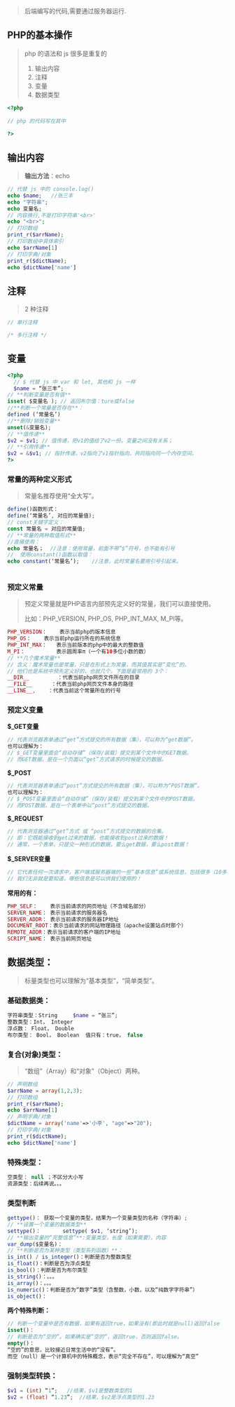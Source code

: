 > 后端编写的代码,需要通过服务器运行.

## PHP的基本操作

> php 的语法和 js 很多是重复的
>
> 1. 输出内容
> 2. 注释
> 3. 变量
> 4. 数据类型

~~~php
<?php
  
// php 的代码写在其中
  
?>
~~~



## 输出内容

> **输出方法**：echo

~~~php
// 代替 js 中的 console.log()
echo $name;   //张三丰
echo "字符串";
echo 变量名;
// 内容换行,不是打印字符串'<br>'
echo "<br>";
// 打印数组
print_r($arrName);
// 打印数组中具体索引
echo $arrName[1]
// 打印字典/对象
print_r($dictName);
echo $dictName['name']
~~~



## 注释

> 2 种注释

~~~php
// 单行注释

/* 多行注释 */
~~~



## **变量**

~~~php
<?php
  // $ 代替 js 中 var 和 let, 其他和 js 一样
  $name = “张三丰”;
// **判断变量是否有值**
isset( $变量名 ); // 返回布尔值：ture或false
//**判断一个常量是否存在**：
defined (‘常量名’)
//**删除/销毁变量**
unset(&变量名);
// **值传递**
$v2 = $v1; // 值传递，把v1的值给了v2一份。变量之间没有关系；
// **引用传递**
$v2 = &$v1; // 指针传递，v2指向了v1指针指向，共同指向同一个内存空间。
?>
~~~

### **常量的两种定义形式**

> 常量名推荐使用“全大写”。

~~~php
define()函数形式：
define(‘常量名’, 对应的常量值);
// const关键字定义：
const 常量名 = 对应的常量值;
// **常量的两种取值形式**
//直接使用：
echo 常量名；  //注意：使用常量，前面不带”$”符号，也不能有引号
//  使用constant()函数以取值：
echo constant(‘常量名’);    //注意，此时常量名要用引号引起来。
 
~~~

### **预定义常量**

>  预定义常量就是PHP语言内部预先定义好的常量，我们可以直接使用。
>
> 比如：PHP_VERSION, PHP_OS, PHP_INT_MAX, M_PI等。

~~~php
PHP_VERSION：    表示当前php的版本信息
PHP_OS：    表示当前php运行所在的系统信息
PHP_INT_MAX：   表示当前版本的php中的最大的整数值
M_PI：          表示圆周率π（一个有10多位小数的数）
// **几个魔术常量**
// 含义：魔术常量也是常量，只是在形式上为常量，而其值其实是“变化”的。
// 他们也是系统中预先定义好的，也就几个，下面是最常用的 3个：
__DIR__         ：代表当前php网页文件所在的目录
__FILE__      ：代表当前php网页文件本身的路径
__LINE__,    ：代表当前这个常量所在的行号
~~~



### 预定义变量

**$_GET变量**

~~~php
// 代表浏览器表单通过“get”方式提交的所有数据（集），可以称为“get数据”。
也可以理解为：
// $_GET变量里面会“自动存储”（保存/装载）提交到某个文件中的GET数据。
// 而GET数据，是在一个页面以“get”方式请求的时候提交的数据。
~~~

**$_POST**

~~~php
// 代表浏览器表单通过“post”方式提交的所有数据（集），可以称为“POST数据”。
也可以理解为：
// $_POST变量里面会“自动存储”（保存/装载）提交到某个文件中的POST数据。
// 而POST数据，是在一个表单中以“post”方式提交的数据。
~~~

**$_REQUEST**

~~~php
// 代表浏览器通过“get”方式 或 “post”方式提交的数据的合集。
// 即：它既能接收到get过来的数据，也能接收到post过来的数据！
// 通常，一个表单，只提交一种形式的数据，要么get数据，要么post数据！
~~~

**$_SERVER变量**

~~~php
// 它代表任何一次请求中，客户端或服务器端的一些“基本信息”或系统信息，包括很多（10多项）。
// 我们无非就是要知道，哪些信息是可以供我们使用的！
~~~

**常用的有：**

~~~php
PHP_SELF：    表示当前请求的网页地址（不含域名部分）
SERVER_NAME： 表示当前请求的服务器名
SERVER_ADDR： 表示当前请求的服务器IP地址
DOCUMENT_ROOT：表示当前请求的网站物理路径（apache设置站点时那个）
REMOTE_ADDR：表示当前请求的客户端的IP地址
SCRIPT_NAME： 表示当前网页地址
~~~



## 数据类型：

> 标量类型也可以理解为“基本类型”，“简单类型”。

### 基础数据类：

~~~php
字符串类型：String     $name = “张三”;
整数类型：Int， Integer
浮点数： Float， Double
布尔类型： Bool， Boolean  值只有：true， false
~~~

### 复合(对象)类型：

> “数组”（Array）和“对象”（Object）两种。

~~~php
// 声明数组
$arrName = array(1,2,3);
// 打印数组
print_r($arrName);
echo $arrName[1]
// 声明字典/对象
$dictName = array('name'=>'小李', "age"=>"20");
// 打印字典/对象
print_r($dictName);
echo $dictName['name']
~~~



###     特殊类型：

~~~php
空类型： null ；不区分大小写
资源类型：后续再说。。。
~~~

### **类型判断**

~~~php
gettype()： 获取一个变量的类型，结果为一个变量类型的名称（字符串）;
// **设置一个变量的数据类型**
settype()：       settype( $v1, ‘string’);
// **输出变量的“完整信息”**:变量类型，长度（如果需要），内容
var_dump($变量名)：
// **判断是否为某种类型（类型系列函数）**： 
is_int() / is_integer()：判断是否为整数类型
is_float()：判断是否为浮点类型
is_bool()：判断是否为布尔类型
is_string()：。。。
is_array()：。。。
is_numeric()：判断是否为“数字”类型（含整数，小数，以及“纯数字字符串”）
is_object()：
~~~

**两个特殊判断：**

~~~php
// 判断一个变量中是否有数据，如果有返回true，如果没有(即此时就是null)返回false
isset()：  
// 判断是否为“空的”。如果确实是“空的”，返回true，否则返回false。
empty()：
“空的”的意思，比较接近日常生活中的“没有”。
而空（null）是一个计算机中的特殊概念，表示“完全不存在”，可以理解为“真空”
~~~

### **强制类型转换：**

~~~php
$v1 = (int) “1”;   //结果，$v1是整数类型的1
$v2 = (float) “1.23”;  //结果，$v2是浮点类型的1.23
~~~

